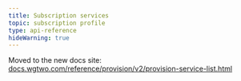 ```yaml
---
title: Subscription services
topic: subscription profile
type: api-reference
hideWarning: true
---
```


Moved to the new docs
site: [docs.wgtwo.com/reference/provision/v2/provision-service-list.html](https://docs.wgtwo.com/reference/provision/v2/provision-service-list.html)
